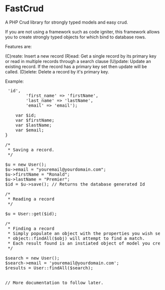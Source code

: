 FastCrud
========

A PHP Crud library for strongly typed models and easy crud.

If you are not using a framework such as code igniter, this framework allows you to create strongly
typed objects for which bind to database rows.

Features are:

(C)reate: Insert a new record
(R)ead: Get a single record by its primary key or read in multiple records through a search clause
(U)pdate: Update an existing record. If the record has a primary key set then update will be called.
(D)elete: Delete a record by it's primary key.

Example:

<pre>
<?
require_once 'dbmodel.php';

class User extends DBModel
{
    /*
     * Defines the primary key and the table for which this type of model resides in
     */

    protected $primaryKey = "id";
    protected $table = 'user';

    /*
     * This maps the database row names to the model property names.
     */
     
    protected $dataMap = array(
        'id' => 'id',
        'first_name' => 'firstName',
        'last_name' => 'lastName',
        'email' => 'email');

    var $id;
    var $firstName;
    var $lastName;
    var $email;
}

/*
 * Saving a record.
 */
 
$u = new User();
$u->email = "youremail@yourdomain.com";
$u->firstName = "Ronald";
$u->lastName = "Premier";
$id = $u->save(); // Returns the database generated Id

/*
 * Reading a record
 */

$u = User::get($id);

/*
 * Finding a record
 * Simply populate an object with the properties you wish search for and 
 * object::findAll($obj) will attempt to find a match.
 * Each result found is an instiated object of model you created.
 */ 

$search = new User();
$search->email = 'youremail@yourdomain.com';
$results = User::findAll($search);


// More documentation to follow later.

</pre>



